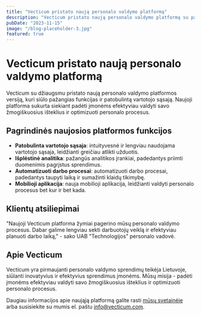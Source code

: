 ```yaml
---
title: "Vecticum pristato naują personalo valdymo platformą"
description: "Vecticum pristato naują personalo valdymo platformą su pažangiomis funkcijomis, skirta padėti įmonėms efektyviau valdyti žmogiškuosius išteklius."
pubDate: "2023-11-15"
image: "/blog-placeholder-3.jpg"
featured: true
---
```


# Vecticum pristato naują personalo valdymo platformą

Vecticum su džiaugsmu pristato naują personalo valdymo platformos versiją, kuri siūlo pažangias funkcijas ir patobulintą vartotojo sąsają. Naujoji platforma sukurta siekiant padėti įmonėms efektyviau valdyti savo žmogiškuosius išteklius ir optimizuoti personalo procesus.

## Pagrindinės naujosios platformos funkcijos

- **Patobulinta vartotojo sąsaja**: intuityvesnė ir lengviau naudojama vartotojo sąsaja, leidžianti greičiau atlikti užduotis.
- **Išplėstinė analitika**: pažangūs analitikos įrankiai, padedantys priimti duomenimis pagrįstus sprendimus.
- **Automatizuoti darbo procesai**: automatizuoti darbo procesai, padedantys taupyti laiką ir sumažinti klaidų tikimybę.
- **Mobilioji aplikacija**: nauja mobilioji aplikacija, leidžianti valdyti personalo procesus bet kur ir bet kada.

## Klientų atsiliepimai

"Naujoji Vecticum platforma žymiai pagerino mūsų personalo valdymo procesus. Dabar galime lengviau sekti darbuotojų veiklą ir efektyviau planuoti darbo laiką," - sako UAB "Technologijos" personalo vadovė.

## Apie Vecticum

Vecticum yra pirmaujanti personalo valdymo sprendimų teikėja Lietuvoje, siūlanti inovatyvius ir efektyvius sprendimus įmonėms. Mūsų misija - padėti įmonėms efektyviau valdyti savo žmogiškuosius išteklius ir optimizuoti personalo procesus.

Daugiau informacijos apie naująją platformą galite rasti [mūsų svetainėje](https://vecticum.com) arba susisiekite su mumis el. paštu <info@vecticum.com>.

